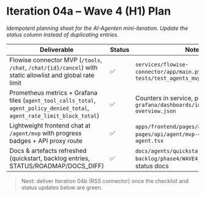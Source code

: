 # Iteration 04a – Wave 4 (H1) Plan

_Idempotent planning sheet for the AI-Agenten mini-iteration. Update the status
column instead of duplicating entries._

| Deliverable | Status | Notes |
| --- | --- | --- |
| Flowise connector MVP (`/tools`, `/chat`, `/chat/{id}/cancel`) with static allowlist and global rate limit | ✅ | `services/flowise-connector/app/main.py`, new tests under `tests/test_agents_mvp.py` |
| Prometheus metrics + Grafana tiles (`agent_tool_calls_total`, `agent_policy_denied_total`, `agent_rate_limit_block_total`) | ✅ | Counters in service, panels in `grafana/dashboards/infra-overview.json` |
| Lightweight frontend chat at `/agent/mvp` with progress badges + API proxy route | ✅ | `apps/frontend/pages/agent/mvp.tsx`, `pages/api/agent/mvp-chat.ts`, banner in `agent.tsx` |
| Docs & artefacts refreshed (quickstart, backlog entries, STATUS/ROADMAP/DOCS_DIFF) | ✅ | `docs/agents/quickstart.md`, `backlog/phase4/WAVE4_DOD_CHECKLIST.md`, status docs |

> Next: deliver Iteration 04b (RSS connector) once the checklist and status
updates below are green.

